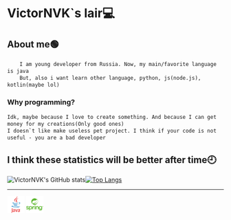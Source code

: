 # ViсtorNVK`s lair💻

## About me🟢
        I am young developer from Russia. Now, my main/favorite language is java
        But, also i want learn other language, python, js(node.js), kotlin(maybe lol)
        
### Why programming?       
    Idk, maybe because I love to create something. And because I can get money for my creations(Only good ones)
    I doesn`t like make useless pet project. I think if your code is not useful - you are a bad developer
    
## I think these statistics will be better after time🕘
<div style="display:flex;">
<img src="https://github-readme-stats.vercel.app/api?username=VictorNVK&show_icons=true&theme=radical" alt="VictorNVK's GitHub stats">
        <a href="https://github.com/anuraghazra/github-readme-stats">
            <img src="https://github-readme-stats.vercel.app/api/top-langs/?username=VictorNVK&layout=compact" alt="Top Langs">
        </a>
</div>



---
<div style="display:flex;">
<img src="https://github.com/devicons/devicon/blob/master/icons/java/java-original-wordmark.svg" title="Java" alt="Java" width="40" height="40"/>&nbsp;
<img src="https://github.com/devicons/devicon/blob/master/icons/spring/spring-original-wordmark.svg" title="Spring" alt="Spring" width="40" height="40"/>&nbsp;
        
</div>

